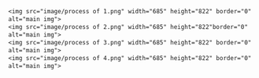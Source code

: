 <!DOCTYPE html>
<html lang="en">


    <img src="image/process of 1.png" width="685" height="822" border="0" alt="main img">
    <img src="image/process of 2.png" width="685" height="822"border="0" alt="main img">
    <img src="image/process of 3.png" width="685" height="822" border="0" alt="main img">
    <img src="image/process of 4.png" width="685" height="822" border="0" alt="main img">

</html>
